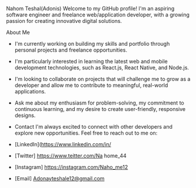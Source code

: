  Nahom Teshal(Adonis)
Welcome to my GitHub profile! I'm an aspiring software engineer and freelance web/application developer, with a growing passion for creating innovative digital solutions.

   About Me
- I'm currently working on building my skills and portfolio through personal projects and freelance opportunities.
- I'm particularly interested in learning the latest web and mobile development technologies, such as React.js, React Native, and Node.js.
- I'm looking to collaborate on projects that will challenge me to grow as a developer and allow me to contribute to meaningful, real-world applications.
- Ask me about my enthusiasm for problem-solving, my commitment to continuous learning, and my desire to create user-friendly, responsive designs.

-  Contact
I'm always excited to connect with other developers and explore new opportunities. Feel free to reach out to me on:

- [LinkedIn](https://www.linkedin.com/in/
- [Twitter] https://www.teitter.com/Na  home_44
- [Instagram] https://instagram.com/Naho_me12
- [Email] Adonayteshale12@gmail.com
